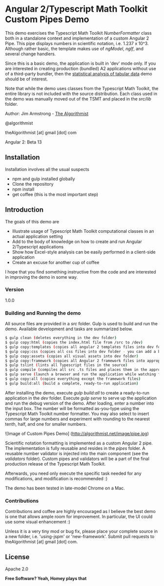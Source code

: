 # Angular 2/Typescript Math Toolkit Custom Pipes Demo

This demo exercises the Typescript Math Toolkit *NumberFormatter* class both in a standalone context and implementation of a custom Angular 2 Pipe.  This pipe displays numbers in scientific notation, i.e. 1.237 x 10^3.  Although rather basic, the template makes use of *ngModel*, *ngIf*, and several change handlers.

Since this is a basic demo, the application is built in 'dev' mode only.  If you are interested in creating production (bundled) A2 applications without use of a third-party bundler, then the [statistical analysis of tabular data] demo should be of interest.

Note that while the demo uses classes from the Typescript Math Toolkit, the entire library is not included with the source distribution.  Each class used in the demo was manually moved out of the TSMT and placed in the *src/lib* folder.

Author:  Jim Armstrong - [The Algorithmist]

@algorithmist

theAlgorithmist [at] gmail [dot] com

Angular 2: Beta 13

## Installation

Installation involves all the usual suspects

  - npm and gulp installed globally
  - Clone the repository
  - npm install
  - get coffee (this is the most important step)

## Introduction

The goals of this demo are 

* Illustrate usage of Typescript Math Toolkit computational classes in an actual application setting
* Add to the body of knowledge on how to create and run Angular 2/Typescript applications
* Show how Excel-style analysis can be easily performed in a client-side application
* Create an excuse for another cup of coffee

I hope that you find something instructive from the code and are interested in improving the demo in some way.

### Version
1.0.0

### Building and Running the demo

All source files are provided in a *src* folder.  Gulp is used to build and run the demo.  Available development and tasks are summarized below.

```sh
$ gulp clean (deletes everything in the dev folder)
$ gulp copy:html (copies the index.html file from /src to /dev)
$ gulp copy:templates (copies all angular 2 templates files into dev folder)
$ gulp copy:css (copies all css files into dev folder - you can add a build step if you like SaSS)
$ gulp copy:assets (copies all visual assets into dev folder)
$ gulp copy:framework (copies all Angular 2 framework files into appropriate location - should only need to be done once)
$ gulp tslint (lints all Typescript files in the source)
$ gulp compile (compiles all src .ts files and places them in the appropriate build location)
$ gulp serve (launch a browser and run the application while watching for file changes)
$ gulp copy:all (copies everything except the framework files)
$ gulp build:all (build a complete, ready-to-run application)
```

After installing the demo, execute _gulp build:all_ to create a ready-to-run application in the *dev* folder.  Execute _gulp serve_ to serve up the application and run the debug version of the demo.  After loading, enter a number into the input box.  The number will be formatted as-you-type using the Typescript Math Toolkit number formatter.  You may also select to insert commas for large numbers and experiment with rounding to the nearest tenth, half, and one for smaller numbers.

![Image of Custom Pipes Demo]
(http://algorithmist.net/image/pipe.jpg)

Scientific notation formatting is implemented as a custom Angular 2 pipe.  The implementation is fully reusable and resides in the *pipes* folder.  A reusable number validator is injected into the main component (see the *validators* folder).  Custom pipes and validators will be a part of the final production release of the Typescript Math Toolkit.

Afterwards, you need only execute the specific task needed for any modifications, and modification is recommended :)

The demo has been tested in late-model Chrome on a Mac. 


### Contributions

Contributions and coffee are highly encouraged as I believe the best demo is one that allows ample room for improvement. In particular, the UI could use some visual enhancement :)

Unless it is a very tiny mod or bug fix, please place your complete source in a new folder, i.e. 'using-jspm' or 'new-framework'.  Submit pull requests to theAlgorithmist [at] gmail [dot] com.


License
----

Apache 2.0

**Free Software? Yeah, Homey plays that**

[//]: # (kudos http://stackoverflow.com/questions/4823468/store-comments-in-markdown-syntax)

[The Algorithmist]: <http://algorithmist.net>
[statistical analysis of tabular data]: <https://github.com/theAlgorithmist/Table>